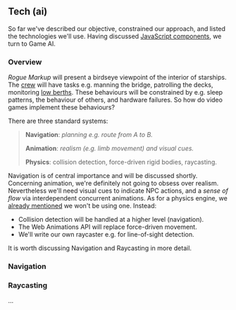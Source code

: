## Tech (ai)

So far we've described our objective, constrained our approach, and listed the technologies we'll use.
Having discussed [JavaScript components](2#tech1--react-and-preact "@anchor"),
we turn to Game AI.

### Overview

_Rogue Markup_ will present a birdseye viewpoint of the interior of starships.
The [crew](https://wiki.travellerrpg.com/Crew "@new-tab") will have tasks e.g. manning the bridge, patrolling the decks, monitoring [low berths](https://wiki.travellerrpg.com/Low_Passage "@new-tab").
These behaviours will be constrained by e.g. sleep patterns, the behaviour of others, and hardware failures.
So how do video games implement these behaviours?

There are three standard systems:

> **Navigation**: _planning e.g. route from A to B._
>
> **Animation**: _realism (e.g. limb movement) and visual cues._
>
> **Physics**: collision detection, force-driven rigid bodies, raycasting.

Navigation is of central importance and will be discussed shortly.
Concerning animation, we're definitely not going to obsess over realism.
Nevertheless we'll need visual cues to indicate NPC actions,
and a _sense of flow_ via interdependent concurrent animations.
As for a physics engine, we [already mentioned](1#constraints--game-mechanics "@anchor") we won't be using one. Instead:
- Collision detection will be handled at a higher level (navigation).
- The Web Animations API will replace force-driven movement.
- We'll write our own raycaster e.g. for line-of-sight detection.

It is worth discussing Navigation and Raycasting in more detail.

### Navigation


<!-- __TODO__
- Rodney Brooks layers.
- Navigation based Game AI.
- Corner-wrapped Pathfinding only provides part of the 
- Geomorph 101
-->

<!-- Pathfinding is central to Game AI.
Our NPCs need to move realistically e.g. they cannot move through walls, windows or locked doors. -->

<div
  class="tabs"
  name="nav-demo"
  height="400"
  enabled="false"
  tabs="[
     { key: 'component', filepath: 'nav/NavDemo' },
   ]"
></div>

### Raycasting

...